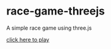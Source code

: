 # race-game-threejs
A simple race game using three.js

[click here to play](https://racing-game-eosin.vercel.app/)
